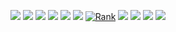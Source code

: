 ![](https://github-readme-stats.vercel.app/api?username=dhodgson615&show_icons=true&theme=tokyonight)
![](https://github-readme-stats.vercel.app/api/top-langs/?username=dhodgson615&theme=tokyonight)
![](https://github-readme-streak-stats.herokuapp.com/?user=dhodgson615&theme=tokyonight)
![](https://github-profile-trophy.vercel.app/?username=dhodgson615&theme=tokyonight)
![](https://github-readme-activity-graph.cyclic.app/graph?username=dhodgson615&theme=tokyo-night)
![](https://raw.githubusercontent.com/dhodgson615/dhodgson615/main/github-metrics.svg)
[![Rank](https://github-profile-summary-cards.vercel.app/api/cards/profile-details?username=dhodgson615&theme=tokyonight)](https://github.com/dhodgson615)
![](https://raw.githubusercontent.com/dhodgson615/dhodgson615/output/github-contribution-grid-snake.svg)
![](https://komarev.com/ghpvc/?username=dhodgson615&label=Profile%20views&color=blue&style=flat)
![](https://img.shields.io/github/followers/dhodgson615?label=Follow&style=social)
![](https://img.shields.io/github/stars/dhodgson615?style=social)